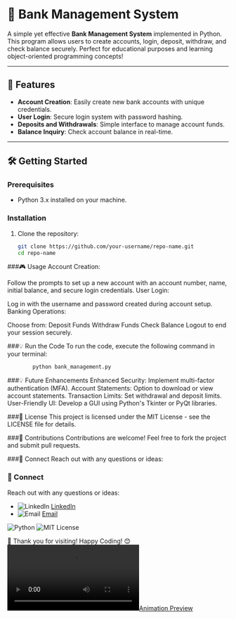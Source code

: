 # 🏦 Bank Management System

A simple yet effective **Bank Management System** implemented in Python. This program allows users to create accounts, login, deposit, withdraw, and check balance securely. Perfect for educational purposes and learning object-oriented programming concepts! 

---

## 🚀 Features

- **Account Creation**: Easily create new bank accounts with unique credentials.
- **User Login**: Secure login system with password hashing.
- **Deposits and Withdrawals**: Simple interface to manage account funds.
- **Balance Inquiry**: Check account balance in real-time.

---

## 🛠️ Getting Started

### Prerequisites
- Python 3.x installed on your machine.

### Installation
1. Clone the repository:
   ```bash
   git clone https://github.com/your-username/repo-name.git
   cd repo-name
###🎮 Usage
Account Creation:

Follow the prompts to set up a new account with an account number, name, initial balance, and secure login credentials.
User Login:

Log in with the username and password created during account setup.
Banking Operations:

Choose from:
Deposit Funds
Withdraw Funds
Check Balance
Logout to end your session securely.

###💡 Run the Code
To run the code, execute the following command in your terminal:
 ```bash
         python bank_management.py
 ```
###💡 Future Enhancements
Enhanced Security: Implement multi-factor authentication (MFA).
Account Statements: Option to download or view account statements.
Transaction Limits: Set withdrawal and deposit limits.
User-Friendly UI: Develop a GUI using Python's Tkinter or PyQt libraries.

###📜 License
This project is licensed under the MIT License - see the LICENSE file for details.

###🤝 Contributions
Contributions are welcome! Feel free to fork the project and submit pull requests.

###💬 Connect
Reach out with any questions or ideas:

### 💬 Connect

Reach out with any questions or ideas:
- ![LinkedIn](https://img.icons8.com/fluency/48/000000/linkedin.png) [LinkedIn](https://www.linkedin.com/in/amal-aji-0a294932b/)
- ![Email](https://img.icons8.com/fluency/48/000000/email.png) [Email](mailto:ajiamal2002@gmail.com)

![Python](https://img.shields.io/badge/Python-3.x-brightgreen)
![MIT License](https://img.shields.io/badge/License-MIT-blue)



🎉 Thank you for visiting!
Happy Coding! 😊
[![Animation Preview](https://i.gifer.com/5TMy.mp4)](https://i.gifer.com/5TMy.mp4)






